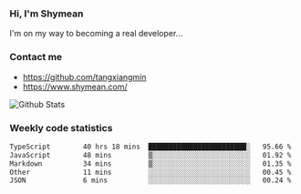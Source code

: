 ### Hi, I'm Shymean

I'm on my way to becoming a real developer...

### Contact me

- <https://github.com/tangxiangmin>
- <https://www.shymean.com/>

![Github Stats](https://github-readme-stats.vercel.app/api?username=tangxiangmin&show_icons=true&theme=dark)


###  Weekly code statistics

<!--START_SECTION:waka-->

```txt
TypeScript        40 hrs 18 mins  ████████████████████████░   95.66 %
JavaScript        48 mins         ▒░░░░░░░░░░░░░░░░░░░░░░░░   01.92 %
Markdown          34 mins         ▒░░░░░░░░░░░░░░░░░░░░░░░░   01.35 %
Other             11 mins         ░░░░░░░░░░░░░░░░░░░░░░░░░   00.45 %
JSON              6 mins          ░░░░░░░░░░░░░░░░░░░░░░░░░   00.24 %
```

<!--END_SECTION:waka-->